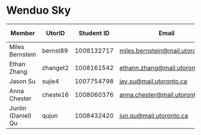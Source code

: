 
# Wenduo Sky
|Member|UtorID|Student ID|Email|Best Way To Connect|Slack Username|
|-|-|-|-|-|-|
|Miles Bernstein|bernst89|1008132717|miles.bernstein@mail.utoronto.ca|Discord/Email|Miles Bernstein
|Ethan Zhang|zhanget2|1008161542|ethann.zhang@mail.utoronto.ca|Email|Ethan Zhang|
|Jason Su|sujie4|1007754798|jay.su@mail.utoronto.ca|Slack|Jason Su|
|Anna Chester|cheste16|1008060376|anna.chester@mail.utoronto.ca|Slack|Anna Chester|
|Junlin (Daniel) Qu|qujun|1008432420|jun.qu@mail.utoronto.ca|Phone/Discord (647-967-93937/@jun.#0001)|Jun Qu|